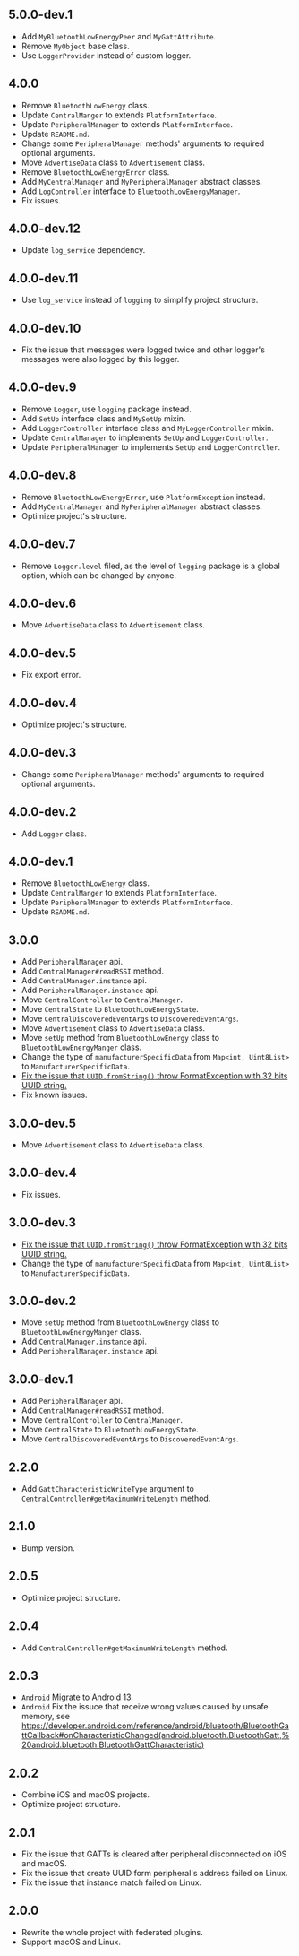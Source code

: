 ## 5.0.0-dev.1

* Add `MyBluetoothLowEnergyPeer` and `MyGattAttribute`.
* Remove `MyObject` base class.
* Use `LoggerProvider` instead of custom logger.

## 4.0.0

* Remove `BluetoothLowEnergy` class.
* Update `CentralManger` to extends `PlatformInterface`.
* Update `PeripheralManager` to extends `PlatformInterface`.
* Update `README.md`.
* Change some `PeripheralManager` methods' arguments to required optional arguments.
* Move `AdvertiseData` class to `Advertisement` class.
* Remove `BluetoothLowEnergyError` class.
* Add `MyCentralManager` and `MyPeripheralManager` abstract classes.
* Add `LogController` interface to `BluetoothLowEnergyManager`.
* Fix issues.

## 4.0.0-dev.12

* Update `log_service` dependency.

## 4.0.0-dev.11

* Use `log_service` instead of `logging` to simplify project structure.

## 4.0.0-dev.10

* Fix the issue that messages were logged twice and other logger's messages were also logged by this logger.

## 4.0.0-dev.9

* Remove `Logger`, use `logging` package instead.
* Add `SetUp` interface class and `MySetUp` mixin.
* Add `LoggerController` interface class and `MyLoggerController` mixin.
* Update `CentralManager` to implements `SetUp` and `LoggerController`.
* Update `PeripheralManager` to implements `SetUp` and `LoggerController`.

## 4.0.0-dev.8

* Remove `BluetoothLowEnergyError`, use `PlatformException` instead.
* Add `MyCentralManager` and `MyPeripheralManager` abstract classes.
* Optimize project's structure.

## 4.0.0-dev.7

* Remove `Logger.level` filed, as the level of `logging` package is a global option, which can be changed by anyone.

## 4.0.0-dev.6

* Move `AdvertiseData` class to `Advertisement` class.

## 4.0.0-dev.5

* Fix export error.

## 4.0.0-dev.4

* Optimize project's structure.

## 4.0.0-dev.3

* Change some `PeripheralManager` methods' arguments to required optional arguments.

## 4.0.0-dev.2

* Add `Logger` class.

## 4.0.0-dev.1

* Remove `BluetoothLowEnergy` class.
* Update `CentralManger` to extends `PlatformInterface`.
* Update `PeripheralManager` to extends `PlatformInterface`.
* Update `README.md`.

## 3.0.0

* Add `PeripheralManager` api.
* Add `CentralManager#readRSSI` method.
* Add `CentralManager.instance` api.
* Add `PeripheralManager.instance` api.
* Move `CentralController` to `CentralManager`.
* Move `CentralState` to `BluetoothLowEnergyState`.
* Move `CentralDiscoveredEventArgs` to `DiscoveredEventArgs`.
* Move `Advertisement` class to `AdvertiseData` class.
* Move `setUp` method from `BluetoothLowEnergy` class to `BluetoothLowEnergyManger` class.
* Change the type of `manufacturerSpecificData` from `Map<int, Uint8List>` to `ManufacturerSpecificData`.
* [Fix the issue that `UUID.fromString()` throw FormatException with 32 bits UUID string.](https://github.com/yanshouwang/bluetooth_low_energy/issues/13)
* Fix known issues.

## 3.0.0-dev.5

* Move `Advertisement` class to `AdvertiseData` class.

## 3.0.0-dev.4

* Fix issues.

## 3.0.0-dev.3

* [Fix the issue that `UUID.fromString()` throw FormatException with 32 bits UUID string.](https://github.com/yanshouwang/bluetooth_low_energy/issues/13)
* Change the type of `manufacturerSpecificData` from `Map<int, Uint8List>` to `ManufacturerSpecificData`.

## 3.0.0-dev.2

* Move `setUp` method from `BluetoothLowEnergy` class to `BluetoothLowEnergyManger` class.
* Add `CentralManager.instance` api.
* Add `PeripheralManager.instance` api.

## 3.0.0-dev.1

* Add `PeripheralManager` api.
* Add `CentralManager#readRSSI` method.
* Move `CentralController` to `CentralManager`.
* Move `CentralState` to `BluetoothLowEnergyState`.
* Move `CentralDiscoveredEventArgs` to `DiscoveredEventArgs`.

## 2.2.0

* Add `GattCharacteristicWriteType` argument to `CentralController#getMaximumWriteLength` method.

## 2.1.0

* Bump version.

## 2.0.5

* Optimize project structure.

## 2.0.4

* Add `CentralController#getMaximumWriteLength` method.

## 2.0.3

* `Android` Migrate to Android 13.
* `Android` Fix the issuce that receive wrong values caused by unsafe memory, see https://developer.android.com/reference/android/bluetooth/BluetoothGattCallback#onCharacteristicChanged(android.bluetooth.BluetoothGatt,%20android.bluetooth.BluetoothGattCharacteristic)

## 2.0.2

* Combine iOS and macOS projects.
* Optimize project structure.

## 2.0.1

* Fix the issue that GATTs is cleared after peripheral disconnected on iOS and macOS.
* Fix the issue that create UUID form peripheral's address failed on Linux.
* Fix the issue that instance match failed on Linux.

## 2.0.0

* Rewrite the whole project with federated plugins.
* Support macOS and Linux.
